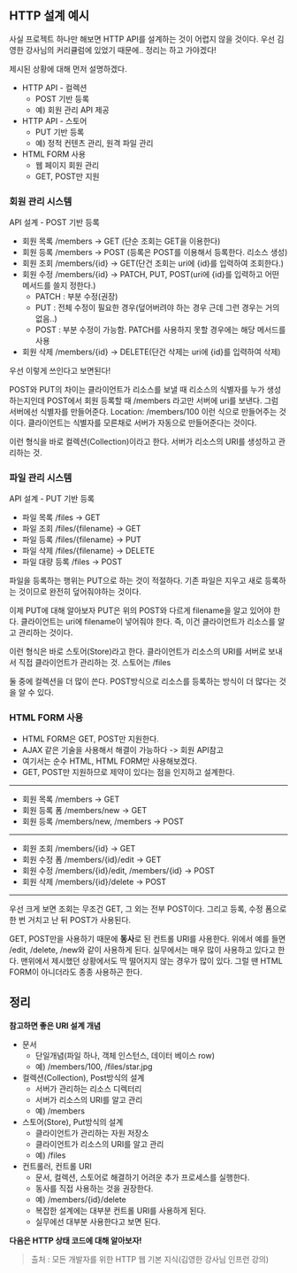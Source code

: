 ## HTTP 설계 예시

사실 프로젝트 하나만 해보면 HTTP API를 설계하는 것이 어렵지 않을 것이다.
우선 김영한 강사님의 커리큘럼에 있었기 때문에.. 정리는 하고 가야겠다!

제시된 상황에 대해 먼저 설명하겠다.

- HTTP API - 컬렉션
  - POST 기반 등록
  - 예) 회원 관리 API 제공
- HTTP API - 스토어
  - PUT 기반 등록
  - 예) 정적 컨텐츠 관리, 원격 파일 관리
- HTML FORM 사용
  - 웹 페이지 회원 관리
  - GET, POST만 지원

### 회원 관리 시스템

API 설계 - POST 기반 등록

- 회원 목록 /members -> GET (단순 조회는 GET을 이용한다)
- 회원 등록 /members -> POST (등록은 POST를 이용해서 등록한다. 리소스 생성)
- 회원 조회 /members/{id} -> GET(단건 조회는 uri에 {id}를 입력하여 조회한다.)
- 회원 수정 /members/{id} -> PATCH, PUT, POST(uri에 {id}를 입력하고 어떤 메서드를 쓸지 정한다.)
  - PATCH : 부분 수정(권장)
  - PUT : 전체 수정이 필요한 경우(덮어버려야 하는 경우 근데 그런 경우는 거의 없음..)
  - POST : 부분 수정이 가능함. PATCH를 사용하지 못할 경우에는 해당 메서드를 사용
- 회원 삭제 /members/{id} -> DELETE(단건 삭제는 uri에 {id}를 입력하여 삭제)

우선 이렇게 쓰인다고 보면된다!

POST와 PUT의 차이는
클라이언트가 리소스를 보낼 때 리소스의 식별자를 누가 생성하는지인데
POST에서 회원 등록할 때 /members 라고만 서버에 uri를 보낸다.
그럼 서버에선 식별자를 만들어준다. Location: /members/100 이런 식으로 만들어주는 것이다.
클라이언트는 식별자를 모른채로 서버가 자동으로 만들어준다는 것이다.

이런 형식을 바로 컬렉션(Collection)이라고 한다.
서버가 리소스의 URI를 생성하고 관리하는 것.

### 파일 관리 시스템

API 설계 - PUT 기반 등록

- 파일 목록 /files -> GET
- 파일 조회 /files/{filename} -> GET
- 파일 등록 /files/{filename} -> PUT
- 파일 삭제 /files/{filename} -> DELETE
- 파일 대량 등록 /files -> POST

파일을 등록하는 행위는 PUT으로 하는 것이 적절하다.
기존 파일은 지우고 새로 등록하는 것이므로 완전히 덮어줘야하는 것이다.

이제 PUT에 대해 알아보자
PUT은 위의 POST와 다르게 filename을 알고 있어야 한다.
클라이언트는 uri에 filename이 넣어줘야 한다.
즉, 이건 클라이언트가 리소스를 알고 관리하는 것이다.

이런 형식은 바로 스토어(Store)라고 한다.
클라이언트가 리소스의 URI를 서버로 보내서 직접 클라이언트가 관리하는 것.
스토어는 /files

둘 중에 컬렉션을 더 많이 쓴다. POST방식으로 리소스를 등록하는 방식이 더 많다는 것을 알 수 있다.

### HTML FORM 사용

- HTML FORM은 GET, POST만 지원한다.
- AJAX 같은 기술을 사용해서 해결이 가능하다 -> 회원 API참고
- 여기서는 순수 HTML, HTML FORM만 사용해보겠다.
- GET, POST만 지원하므로 제약이 있다는 점을 인지하고 설계한다.

---

- 회원 목록 /members -> GET
- 회원 등록 폼 /members/new -> GET
- 회원 등록 /members/new, /members -> POST

---

- 회원 조회 /members/{id} -> GET
- 회원 수정 폼 /members/{id}/edit -> GET
- 회원 수정 /members/{id}/edit, /members/{id} -> POST
- 회원 삭제 /members/{id}/delete -> POST

---

우선 크게 보면 조회는 무조건 GET, 그 외는 전부 POST이다.
그리고 등록, 수정 폼으로 한 번 거치고 난 뒤 POST가 사용된다.

GET, POST만을 사용하기 때문에 **동사**로 된 컨트롤 URI를 사용한다.
위에서 예를 들면 /edit, /delete, /new와 같이 사용하게 된다.
실무에서는 매우 많이 사용하고 있다고 한다.
맨위에서 제시했던 상황에서도 딱 떨어지지 않는 경우가 많이 있다.
그럴 땐 HTML FORM이 아니더라도 종종 사용하곤 한다.

## 정리

**참고하면 좋은 URI 설계 개념**

- 문서
  - 단일개념(파일 하나, 객체 인스턴스, 데이터 베이스 row)
  - 예) /members/100, /files/star.jpg
- 컬렉션(Collection), Post방식의 설계
  - 서버가 관리하는 리소스 디렉터리
  - 서버가 리소스의 URI를 알고 관리
  - 예) /members
- 스토어(Store), Put방식의 설계
  - 클라이언트가 관리하는 자원 저장소
  - 클라이언트가 리소스의 URI를 알고 관리
  - 예) /files
- 컨트롤러, 컨트롤 URI
  - 문서, 컬렉션, 스토어로 해결하기 어려운 추가 프로세스를 실행한다.
  - 동사를 직접 사용하는 것을 권장한다.
  - 예) /members/{id}/delete
  - 복잡한 설계에는 대부분 컨트롤 URI를 사용하게 된다.
  - 실무에선 대부분 사용한다고 보면 된다.

**다음은 HTTP 상태 코드에 대해 알아보자!**

> 출처 : 모든 개발자를 위한 HTTP 웹 기본 지식(김영한 강사님 인프런 강의)